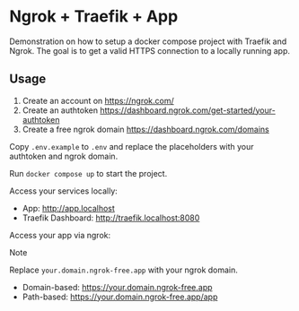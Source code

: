 # Ngrok + Traefik + App

Demonstration on how to setup a docker compose project with Traefik and Ngrok.
The goal is to get a valid HTTPS connection to a locally running app.

## Usage

1. Create an account on <https://ngrok.com/>
2. Create an authtoken <https://dashboard.ngrok.com/get-started/your-authtoken>
3. Create a free ngrok domain <https://dashboard.ngrok.com/domains>

Copy `.env.example` to `.env` and replace the placeholders with your authtoken and ngrok domain.

Run `docker compose up` to start the project.

Access your services locally:

- App: <http://app.localhost>
- Traefik Dashboard: <http://traefik.localhost:8080>

Access your app via ngrok:

> [!NOTE]
> Replace `your.domain.ngrok-free.app` with your ngrok domain.

- Domain-based: <https://your.domain.ngrok-free.app>
- Path-based: <https://your.domain.ngrok-free.app/app>
